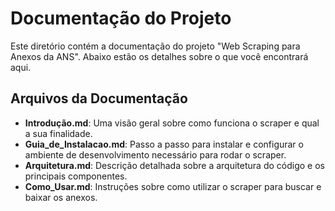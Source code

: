 # Documentação do Projeto

Este diretório contém a documentação do projeto "Web Scraping para Anexos da ANS". Abaixo estão os detalhes sobre o que você encontrará aqui.

## Arquivos da Documentação

- **Introdução.md**: Uma visão geral sobre como funciona o scraper e qual a sua finalidade.
- **Guia_de_Instalacao.md**: Passo a passo para instalar e configurar o ambiente de desenvolvimento necessário para rodar o scraper.
- **Arquitetura.md**: Descrição detalhada sobre a arquitetura do código e os principais componentes.
- **Como_Usar.md**: Instruções sobre como utilizar o scraper para buscar e baixar os anexos.

